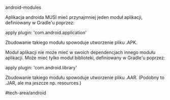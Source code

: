 android-modules


Aplikacja androida MUSI mieć przynajmniej jeden moduł aplikacji, definiowany w Gradle'u poprzez:

apply plugin: 'com.android.application'

Zbudowanie takiego modułu spowoduje utworzenie pliku .APK.

Moduł aplikacji nie może mieć w swoich dependencjach innego modułu aplikacji. Może mieć tylko moduł biblioteki, definiowany w Gradle'u poprzez:

apply plugin: 'com.android.library'

Zbudowanie takiego modułu spowoduje utworzenie pliku .AAR. (Podobny to .JAR, ale ma jeszcze np. resources.)


#tech-area/android 